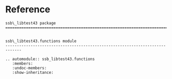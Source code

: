 # Reference

<!--
The content of the {eval-rst} block below is generated by the command:
poetry run sphinx-apidoc -T -f -t ./docs/templates -o ./docs ./src
from the root directory.

You need to rerun the command when python files are added, deleted or renamed.
Copy the content from the generated
ssb_libtest43.rst file to the {eval-rst} block below and
delete the .rst file afterwards.
-->

```{eval-rst}
ssb\_libtest43 package
=============================================================================


ssb\_libtest43.functions module
-----------------------------------------------------------------------------

.. automodule:: ssb_libtest43.functions
   :members:
   :undoc-members:
   :show-inheritance:
```

